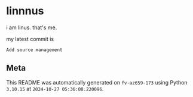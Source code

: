 # linnnus

i am linus. that's me.

my latest commit is

```
Add source management
```

## Meta

This README was automatically generated on `fv-az659-173` using Python
`3.10.15` at `2024-10-27 05:36:08.220096`.
